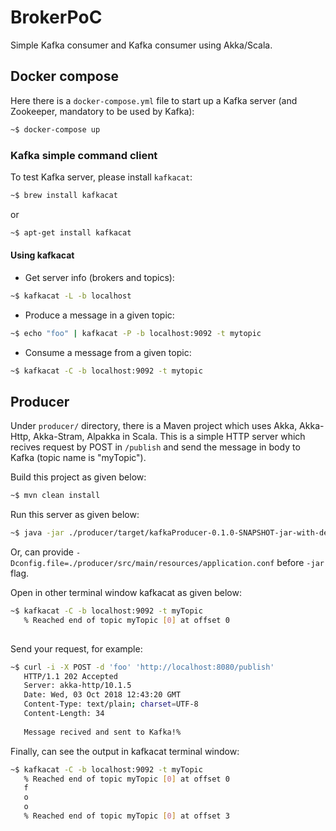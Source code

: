 # BrokerPoC

Simple Kafka consumer and Kafka consumer using Akka/Scala.

## Docker compose

Here there is a `docker-compose.yml` file to start up a Kafka server (and Zookeeper, mandatory to be used by Kafka):

```bash
~$ docker-compose up
```

### Kafka simple command client

To test Kafka server, please install `kafkacat`:

```bash
~$ brew install kafkacat
```

or 

```bash
~$ apt-get install kafkacat
```

#### Using kafkacat

* Get server info (brokers and topics): 

```bash
~$ kafkacat -L -b localhost
```

* Produce a message in a given topic:

```bash
~$ echo "foo" | kafkacat -P -b localhost:9092 -t mytopic
```

* Consume a message from a given topic:

```bash
~$ kafkacat -C -b localhost:9092 -t mytopic
```

## Producer

Under `producer/` directory, there is a Maven project which uses Akka, Akka-Http, Akka-Stram, 
Alpakka in Scala. This is a simple HTTP server which recives request by POST in `/publish` and 
send the message in body to Kafka (topic name is "myTopic").

Build this project as given below:

```bash
~$ mvn clean install
```

Run this server as given below:

```bash
~$ java -jar ./producer/target/kafkaProducer-0.1.0-SNAPSHOT-jar-with-dependencies.jar
```

Or, can provide `-Dconfig.file=./producer/src/main/resources/application.conf` before `-jar` flag.

Open in other terminal window kafkacat as given below:
```bash
~$ kafkacat -C -b localhost:9092 -t myTopic
   % Reached end of topic myTopic [0] at offset 0
   
```

Send your request, for example:

```bash
~$ curl -i -X POST -d 'foo' 'http://localhost:8080/publish' 
   HTTP/1.1 202 Accepted
   Server: akka-http/10.1.5
   Date: Wed, 03 Oct 2018 12:43:20 GMT
   Content-Type: text/plain; charset=UTF-8
   Content-Length: 34
   
   Message recived and sent to Kafka!%  
```

Finally, can see the output in kafkacat terminal window:

```bash
~$ kafkacat -C -b localhost:9092 -t myTopic
   % Reached end of topic myTopic [0] at offset 0
   f
   o
   o
   % Reached end of topic myTopic [0] at offset 3
```



